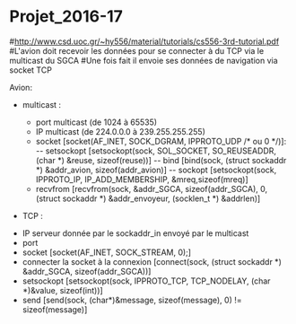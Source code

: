 # Projet_2016-17
#http://www.csd.uoc.gr/~hy556/material/tutorials/cs556-3rd-tutorial.pdf
#L'avion doit recevoir les données pour se connecter à du TCP via le multicast du SGCA
#Une fois fait il envoie ses données de navigation via socket TCP

Avion:
- multicast :
  + port multicast (de 1024 à 65535)
  + IP multicast (de 224.0.0.0 à 239.255.255.255)
  + socket        [socket(AF_INET, SOCK_DGRAM, IPPROTO_UDP /* ou 0 */)]:
    -- setsockopt [setsockopt(sock, SOL_SOCKET, SO_REUSEADDR, (char *) &reuse, sizeof(reuse))]
    -- bind       [bind(sock, (struct sockaddr *) &addr_avion, sizeof(addr_avion)]
    -- sockopt    [setsockopt(sock, IPPROTO_IP, IP_ADD_MEMBERSHIP, &mreq,sizeof(mreq)]
  + recvfrom      [recvfrom(sock, &addr_SGCA, sizeof(addr_SGCA), 0, (struct sockaddr *) &addr_envoyeur, (socklen_t *) &addrlen)]
  
 - TCP :
  + IP serveur donnée par le sockaddr_in envoyé par le multicast
  + port
  + socket                              [socket(AF_INET, SOCK_STREAM, 0);]
  + connecter la socket à la connexion  [connect(sock, (struct sockaddr *) &addr_SGCA, sizeof(addr_SGCA))]
  + setsockopt [setsockopt(sock, IPPROTO_TCP, TCP_NODELAY, (char *)&value, sizeof(int))]
  + send [send(sock, (char*)&message, sizeof(message), 0) != sizeof(message)]
